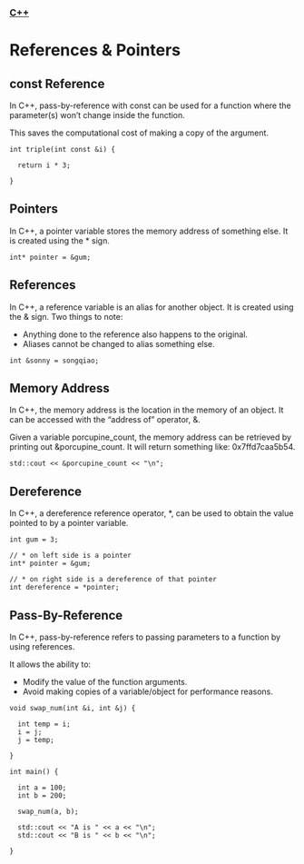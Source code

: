 ### [C++](./README.md)
# References & Pointers

## const Reference

In C++, pass-by-reference with const can be used for a function where the parameter(s) won’t change inside the function.

This saves the computational cost of making a copy of the argument.
```
int triple(int const &i) {

  return i * 3;

}
```
## Pointers

In C++, a pointer variable stores the memory address of something else. It is created using the * sign.
```
int* pointer = &gum;
```
## References

In C++, a reference variable is an alias for another object. It is created using the & sign. Two things to note:

   * Anything done to the reference also happens to the original.
   * Aliases cannot be changed to alias something else.
```
int &sonny = songqiao;
```
## Memory Address

In C++, the memory address is the location in the memory of an object. It can be accessed with the “address of” operator, &.

Given a variable porcupine_count, the memory address can be retrieved by printing out &porcupine_count. It will return something like: 0x7ffd7caa5b54.
```
std::cout << &porcupine_count << "\n";
```
## Dereference

In C++, a dereference reference operator, *, can be used to obtain the value pointed to by a pointer variable.
```
int gum = 3;

// * on left side is a pointer
int* pointer = &gum;

// * on right side is a dereference of that pointer
int dereference = *pointer;
```
## Pass-By-Reference

In C++, pass-by-reference refers to passing parameters to a function by using references.

It allows the ability to:

   * Modify the value of the function arguments.
   * Avoid making copies of a variable/object for performance reasons.
```
void swap_num(int &i, int &j) {

  int temp = i;
  i = j;
  j = temp;

}

int main() {

  int a = 100;
  int b = 200;

  swap_num(a, b);

  std::cout << "A is " << a << "\n";
  std::cout << "B is " << b << "\n";

}
```
